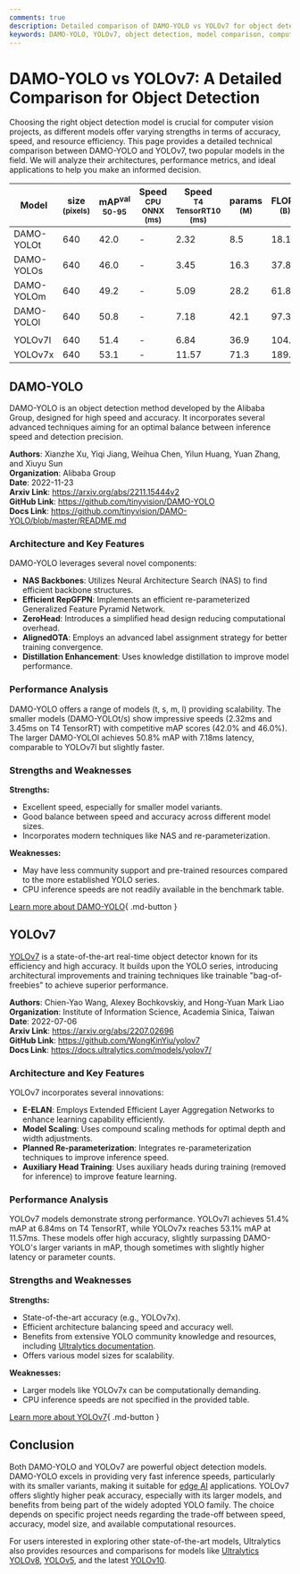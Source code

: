```yaml
---
comments: true
description: Detailed comparison of DAMO-YOLO vs YOLOv7 for object detection. Analyze performance, architecture, and use cases to choose the best model for your needs.
keywords: DAMO-YOLO, YOLOv7, object detection, model comparison, computer vision, deep learning, performance analysis, AI models
---
```


# DAMO-YOLO vs YOLOv7: A Detailed Comparison for Object Detection

Choosing the right object detection model is crucial for computer vision projects, as different models offer varying strengths in terms of accuracy, speed, and resource efficiency. This page provides a detailed technical comparison between DAMO-YOLO and YOLOv7, two popular models in the field. We will analyze their architectures, performance metrics, and ideal applications to help you make an informed decision.

<script async src="https://cdn.jsdelivr.net/npm/chart.js"></script>
<script defer src="../../javascript/benchmark.js"></script>

<canvas id="modelComparisonChart" width="1024" height="400" active-models='["DAMO-YOLO", "YOLOv7"]'></canvas>

| Model      | size<br><sup>(pixels) | mAP<sup>val<br>50-95 | Speed<br><sup>CPU ONNX<br>(ms) | Speed<br><sup>T4 TensorRT10<br>(ms) | params<br><sup>(M) | FLOPs<br><sup>(B) |
| ---------- | --------------------- | -------------------- | ------------------------------ | ----------------------------------- | ------------------ | ----------------- |
| DAMO-YOLOt | 640                   | 42.0                 | -                              | 2.32                                | 8.5                | 18.1              |
| DAMO-YOLOs | 640                   | 46.0                 | -                              | 3.45                                | 16.3               | 37.8              |
| DAMO-YOLOm | 640                   | 49.2                 | -                              | 5.09                                | 28.2               | 61.8              |
| DAMO-YOLOl | 640                   | 50.8                 | -                              | 7.18                                | 42.1               | 97.3              |
|            |                       |                      |                                |                                     |                    |                   |
| YOLOv7l    | 640                   | 51.4                 | -                              | 6.84                                | 36.9               | 104.7             |
| YOLOv7x    | 640                   | 53.1                 | -                              | 11.57                               | 71.3               | 189.9             |

## DAMO-YOLO

DAMO-YOLO is an object detection method developed by the Alibaba Group, designed for high speed and accuracy. It incorporates several advanced techniques aiming for an optimal balance between inference speed and detection precision.

**Authors**: Xianzhe Xu, Yiqi Jiang, Weihua Chen, Yilun Huang, Yuan Zhang, and Xiuyu Sun  
**Organization**: Alibaba Group  
**Date**: 2022-11-23  
**Arxiv Link**: <https://arxiv.org/abs/2211.15444v2>  
**GitHub Link**: <https://github.com/tinyvision/DAMO-YOLO>  
**Docs Link**: <https://github.com/tinyvision/DAMO-YOLO/blob/master/README.md>  

### Architecture and Key Features

DAMO-YOLO leverages several novel components:

- **NAS Backbones**: Utilizes Neural Architecture Search (NAS) to find efficient backbone structures.
- **Efficient RepGFPN**: Implements an efficient re-parameterized Generalized Feature Pyramid Network.
- **ZeroHead**: Introduces a simplified head design reducing computational overhead.
- **AlignedOTA**: Employs an advanced label assignment strategy for better training convergence.
- **Distillation Enhancement**: Uses knowledge distillation to improve model performance.

### Performance Analysis

DAMO-YOLO offers a range of models (t, s, m, l) providing scalability. The smaller models (DAMO-YOLOt/s) show impressive speeds (2.32ms and 3.45ms on T4 TensorRT) with competitive mAP scores (42.0% and 46.0%). The larger DAMO-YOLOl achieves 50.8% mAP with 7.18ms latency, comparable to YOLOv7l but slightly faster.

### Strengths and Weaknesses

**Strengths:**

- Excellent speed, especially for smaller model variants.
- Good balance between speed and accuracy across different model sizes.
- Incorporates modern techniques like NAS and re-parameterization.

**Weaknesses:**

- May have less community support and pre-trained resources compared to the more established YOLO series.
- CPU inference speeds are not readily available in the benchmark table.

[Learn more about DAMO-YOLO](https://github.com/tinyvision/DAMO-YOLO){ .md-button }

## YOLOv7

[YOLOv7](https://docs.ultralytics.com/models/yolov7/) is a state-of-the-art real-time object detector known for its efficiency and high accuracy. It builds upon the YOLO series, introducing architectural improvements and training techniques like trainable "bag-of-freebies" to achieve superior performance.

**Authors**: Chien-Yao Wang, Alexey Bochkovskiy, and Hong-Yuan Mark Liao  
**Organization**: Institute of Information Science, Academia Sinica, Taiwan  
**Date**: 2022-07-06  
**Arxiv Link**: <https://arxiv.org/abs/2207.02696>  
**GitHub Link**: <https://github.com/WongKinYiu/yolov7>  
**Docs Link**: <https://docs.ultralytics.com/models/yolov7/>  

### Architecture and Key Features

YOLOv7 incorporates several innovations:

- **E-ELAN**: Employs Extended Efficient Layer Aggregation Networks to enhance learning capability efficiently.
- **Model Scaling**: Uses compound scaling methods for optimal depth and width adjustments.
- **Planned Re-parameterization**: Integrates re-parameterization techniques to improve inference speed.
- **Auxiliary Head Training**: Uses auxiliary heads during training (removed for inference) to improve feature learning.

### Performance Analysis

YOLOv7 models demonstrate strong performance. YOLOv7l achieves 51.4% mAP at 6.84ms on T4 TensorRT, while YOLOv7x reaches 53.1% mAP at 11.57ms. These models offer high accuracy, slightly surpassing DAMO-YOLO's larger variants in mAP, though sometimes with slightly higher latency or parameter counts.

### Strengths and Weaknesses

**Strengths:**

- State-of-the-art accuracy (e.g., YOLOv7x).
- Efficient architecture balancing speed and accuracy well.
- Benefits from extensive YOLO community knowledge and resources, including [Ultralytics documentation](https://docs.ultralytics.com/).
- Offers various model sizes for scalability.

**Weaknesses:**

- Larger models like YOLOv7x can be computationally demanding.
- CPU inference speeds are not specified in the provided table.

[Learn more about YOLOv7](https://docs.ultralytics.com/models/yolov7/){ .md-button }

## Conclusion

Both DAMO-YOLO and YOLOv7 are powerful object detection models. DAMO-YOLO excels in providing very fast inference speeds, particularly with its smaller variants, making it suitable for [edge AI](https://www.ultralytics.com/glossary/edge-ai) applications. YOLOv7 offers slightly higher peak accuracy, especially with its larger models, and benefits from being part of the widely adopted YOLO family. The choice depends on specific project needs regarding the trade-off between speed, accuracy, model size, and available computational resources.

For users interested in exploring other state-of-the-art models, Ultralytics also provides resources and comparisons for models like [Ultralytics YOLOv8](https://docs.ultralytics.com/models/yolov8/), [YOLOv5](https://docs.ultralytics.com/models/yolov5/), and the latest [YOLOv10](https://docs.ultralytics.com/models/yolov10/).
